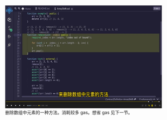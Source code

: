 <img src='./img/2022-05-24-16-26-14.png' height=333px></img>      
删除数组中元素的一种方法。消耗较多 gas。想省 gas 见下一节。  
